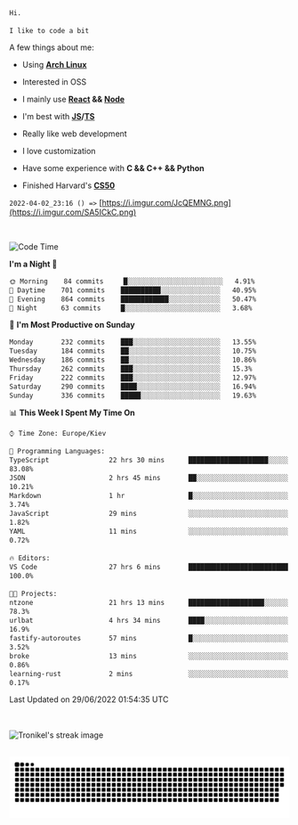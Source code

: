 ```
Hi.

I like to code a bit
```

A few things about me:

-   Using **[Arch Linux](https://archlinux.org/)**

-   Interested in OSS

-   I mainly use **[React](https://reactjs.org/) && [Node](https://nodejs.org/en/)**

-   I'm best with **[JS](https://www.javascript.com/)/[TS](https://www.typescriptlang.org/)**

-   Really like web development

-   I love customization

-   Have some experience with **C && C++ && Python**

-   Finished Harvard's **[CS50](https://cs50.harvard.edu)**

`2022-04-02_23:16 () =>` [https://i.imgur.com/JcQEMNG.png](https://i.imgur.com/SA5ICkC.png)

<br>

<!--START_SECTION:waka-->
![Code Time](http://img.shields.io/badge/Code%20Time-0%20secs-blue)

**I'm a Night 🦉** 

```text
🌞 Morning    84 commits     █░░░░░░░░░░░░░░░░░░░░░░░░   4.91% 
🌆 Daytime    701 commits    ██████████░░░░░░░░░░░░░░░   40.95% 
🌃 Evening    864 commits    ████████████░░░░░░░░░░░░░   50.47% 
🌙 Night      63 commits     █░░░░░░░░░░░░░░░░░░░░░░░░   3.68%

```
📅 **I'm Most Productive on Sunday** 

```text
Monday       232 commits    ███░░░░░░░░░░░░░░░░░░░░░░   13.55% 
Tuesday      184 commits    ██░░░░░░░░░░░░░░░░░░░░░░░   10.75% 
Wednesday    186 commits    ██░░░░░░░░░░░░░░░░░░░░░░░   10.86% 
Thursday     262 commits    ███░░░░░░░░░░░░░░░░░░░░░░   15.3% 
Friday       222 commits    ███░░░░░░░░░░░░░░░░░░░░░░   12.97% 
Saturday     290 commits    ████░░░░░░░░░░░░░░░░░░░░░   16.94% 
Sunday       336 commits    █████░░░░░░░░░░░░░░░░░░░░   19.63%

```


📊 **This Week I Spent My Time On** 

```text
⌚︎ Time Zone: Europe/Kiev

💬 Programming Languages: 
TypeScript               22 hrs 30 mins      ████████████████████░░░░░   83.08% 
JSON                     2 hrs 45 mins       ██░░░░░░░░░░░░░░░░░░░░░░░   10.21% 
Markdown                 1 hr                █░░░░░░░░░░░░░░░░░░░░░░░░   3.74% 
JavaScript               29 mins             ░░░░░░░░░░░░░░░░░░░░░░░░░   1.82% 
YAML                     11 mins             ░░░░░░░░░░░░░░░░░░░░░░░░░   0.72%

🔥 Editors: 
VS Code                  27 hrs 6 mins       █████████████████████████   100.0%

🐱‍💻 Projects: 
ntzone                   21 hrs 13 mins      ███████████████████░░░░░░   78.3% 
urlbat                   4 hrs 34 mins       ████░░░░░░░░░░░░░░░░░░░░░   16.9% 
fastify-autoroutes       57 mins             █░░░░░░░░░░░░░░░░░░░░░░░░   3.52% 
broke                    13 mins             ░░░░░░░░░░░░░░░░░░░░░░░░░   0.86% 
learning-rust            2 mins              ░░░░░░░░░░░░░░░░░░░░░░░░░   0.17%

```


 Last Updated on 29/06/2022 01:54:35 UTC
<!--END_SECTION:waka-->

<br>

<p><img align="center" src="https://github-readme-streak-stats.herokuapp.com/?user=Tronikelis&theme=dark" alt="Tronikel's streak image" /></p>

<br>

<img title="" src="https://raw.githubusercontent.com/Tronikelis/Tronikelis/output/github-contribution-grid-snake.svg" alt="very cool snake thingey" data-align="left">
